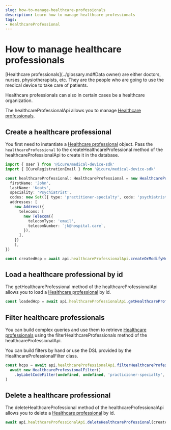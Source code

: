 ```yaml
---
slug: how-to-manage-healthcare-professionals
description: Learn how to manage healthcare professionals
tags:
- HealthcareProfessional
---
```

# How to manage healthcare professionals

[Healthcare professionals](../glossary.md#Data owner) are either doctors, nurses, physiotherapists, etc. They are the people who are going to use the medical device to take care of patients.

Healthcare professionals can also in certain cases be a healthcare organization.

The healthcareProfessionalApi allows you to manage [Healthcare professionals](../references/classes/HealthcareProfessional.md).

## Create a healthcare professional

You first need to instantiate a [Healthcare professional](../references/classes/HealthcareProfessional.md) object.
Pass the `healthcareProfessional` to the createHealthcareProfessional method of the healthcareProfessionalApi to create it in the database.

<!-- file://code-samples/how-to/manage-healthcare-professionals/index.mts snippet:Create a healthcare professional-->
```typescript
import { User } from '@icure/medical-device-sdk'
import { ICureRegistrationEmail } from '@icure/medical-device-sdk'

const healthcareProfessional: HealthcareProfessional = new HealthcareProfessional({
  firstName: 'John',
  lastName: 'Keats',
  speciality: 'Psychiatrist',
  codes: new Set([{ type: 'practitioner-specialty', code: 'psychiatrist' }]),
  addresses: [
    new Address({
      telecoms: [
        new Telecom({
          telecomType: 'email',
          telecomNumber: `jk@hospital.care`,
        }),
      ],
    })
    ],
})

const createdHcp = await api.healthcareProfessionalApi.createOrModifyHealthcareProfessional(healthcareProfessional)
```

## Load a healthcare professional by id

The getHealthcareProfessional method of the healthcareProfessionalApi allows you to load a [Healthcare professional](../references/classes/HealthcareProfessional.md) by id.

<!-- file://code-samples/how-to/manage-healthcare-professionals/index.mts snippet:Load a healthcare professional by id-->
```typescript
const loadedHcp = await api.healthcareProfessionalApi.getHealthcareProfessional(createdHcp.id)
```

## Filter healthcare professionals

You can build complex queries and use them to retrieve [Healthcare professionals](../references/classes/HealthcareProfessional.md) using the filterHealthcareProfessionals method of the healthcareProfessionalApi.

You can build filters by hand or use the DSL provided by the HealthcareProfessionalFilter class.

<!-- file://code-samples/how-to/manage-healthcare-professionals/index.mts snippet:Filter healthcare professionals-->
```typescript
const hcps = await api.healthcareProfessionalApi.filterHealthcareProfessionalBy(
  await new HealthcareProfessionalFilter()
    .byLabelCodeFilter(undefined, undefined, 'practicioner-specialty', 'psychiatrist').build(),
)
```


## Delete a healthcare professional

The deleteHealthcareProfessional method of the healthcareProfessionalApi allows you to delete a [Healthcare professional](../references/classes/HealthcareProfessional.md) by id.

<!-- file://code-samples/how-to/manage-healthcare-professionals/index.mts snippet:Delete a healthcare professional-->
```typescript
await api.healthcareProfessionalApi.deleteHealthcareProfessional(createdHcp.id)
```
